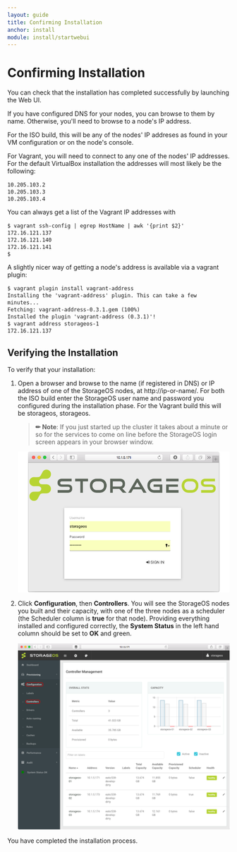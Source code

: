 ```yaml
---
layout: guide
title: Confirming Installation
anchor: install
module: install/startwebui
---
```


# Confirming Installation

You can check that the installation has completed successfully by launching the Web UI.

If you have configured DNS for your nodes, you can browse to them by name. Otherwise, you'll need to browse to a node's IP address.

For the ISO build, this will be any of the nodes' IP addreses as found in your VM configuration or on the node's console.

For Vagrant, you will need to connect to any one of the nodes' IP addresses. For the default VirtualBox installation the
addresses will most likely be the following:

```
10.205.103.2
10.205.103.3
10.205.103.4
```

You can always get a list of the Vagrant IP addresses with

```
$ vagrant ssh-config | egrep HostName | awk '{print $2}'
172.16.121.137
172.16.121.140
172.16.121.141
$
```

A slightly nicer way of getting a node's address is available via a vagrant plugin:

```
$ vagrant plugin install vagrant-address
Installing the 'vagrant-address' plugin. This can take a few minutes...
Fetching: vagrant-address-0.3.1.gem (100%)
Installed the plugin 'vagrant-address (0.3.1)'!
$ vagrant address storageos-1
172.16.121.137
```

## Verifying the Installation

To verify that your installation:

1. Open a browser and browse to the name (if registered in DNS) or IP address of one of the StorageOS nodes, at http://ip-or-name/.  For both the ISO build enter the StorageOS user name and password you configured during the installation phase.  For the Vagrant build this will be storageos, storageos.

   >**&#x270F; Note**: If you just started up the cluster it takes about a minute or so for the services to come on line before the StorageOS login screen appears in your browser window.

    ![screenshot](/images/docs/iso/weblogin.png)

1. Click **Configuration**, then **Controllers**. You will see the StorageOS nodes you built and their capacity, with one of the three nodes as a scheduler (the Scheduler column is **true** for that node).  Providing everything installed and configured correctly, the **System Status** in the left hand column should be set to **OK** and green.

    <a name="WebUI"></a>[<img src="/images/docs/iso/webui.png" width="760">](./webuipng.html)

 You have completed the installation process.
